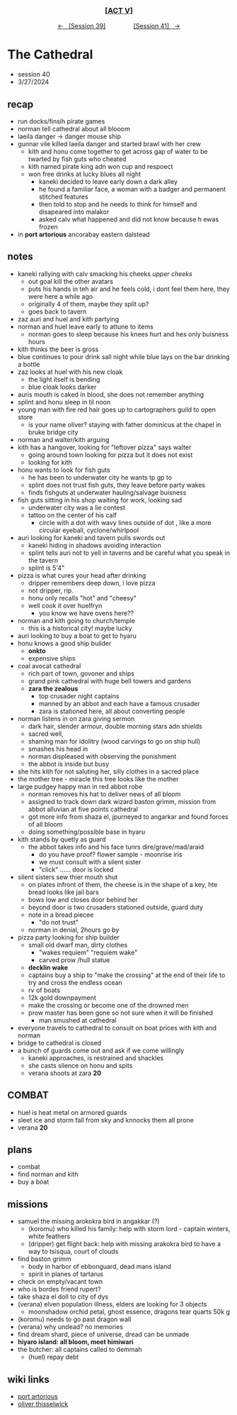 <div align="center">
  <h3 align="center"><a href="https://github.com/h-griffin/dnd-notes/blob/main/grimmhaus/act-V" >[ACT V]</a></h3>
  <p align="center">
    <a href="https://github.com/h-griffin/dnd-notes/blob/main/grimmhaus/act-V/24-03-20.md" >&larr; &nbsp; [Session 39]</a>
    &nbsp;&nbsp;&nbsp;&nbsp;&nbsp;&nbsp;&nbsp;&nbsp;&nbsp;&nbsp;&nbsp;&nbsp;&nbsp;&nbsp;
    <a href="https://github.com/h-griffin/dnd-notes/blob/main/grimmhaus/act-V/24-04-03.md" >[Session 41] &nbsp; &rarr;</a>
  </p>
</div>

# The Cathedral
- session 40
- 3/27/2024

## recap
- run docks/finsih pirate games
- norman tell cathedral about all blooom
- laeila danger -> danger mouse ship
- gunnar vile killed laeila danger and started brawl with her crew
    - kith and honu come together to get across gap of water to be twarted by fish guts who cheated
    - kith named pirate king adn won cup and respoect
    - won free drinks at lucky blues all night
        - kaneki decided to leave early down a dark alley
        - he found a familiar face, a woman with a badger and permanent stitched features
        - then told to stop and he needs to think for himself and disapeared into malakor
        - asked calv what happened and did not know because h ewas frozen
- in **port artorious** ancorabay eastern dalstead

## notes
- kaneki rallying with calv smacking his cheeks *upper cheeks*
    - out goal kill the other avatars
    - puts his hands in teh air and he feels cold, i dont feel them here, they were here a while ago
    - originally 4 of them, maybe they split up?
    - goes back to tavern
- zaz auri and huel and kith partying
- norman and huel leave early to attune to items
    - norman goes to sleep because his knees hurt and hes only buisness hours
- kith thinks the beer is gross
- blue continues to pour drink sall night while blue lays on the bar drinking a bottle
- zaz looks at huel with his new cloak
    - the light itself is bending
    - blue cloak looks darker
- auris mouth is caked in blood, she does not remember anything
- splint and honu sleep in til noon
- young man with fire red hair goes up to cartographers guild to open store
    - is your name oliver? staying with father dominicus at the chapel in bruke bridge city
- norman and walter/kith arguing
- kith has a hangover, looking for "leftover pizza" says walter
    - going around town looking for pizza but it does not exist
    - looking for kith
- honu wants to look for fish guts
    - he has been to underwater city he wants tp gp to
    - splint does not trust fish guts, they leave before party wakes
    - finds fishguts at underwater hauling/salvage buisness
- fish guts sitting in his shop waiting for work, looking sad
    - underwater city was a lie contest
    - tattoo on the center of his calf
        - circle with a dot with wavy lines outside of dot , like a more circular eyeball, cyclone/whirlpool
- auri looking for kaneki and tavern pulls swords out
    - kaneki hiding in shadows avoiding interaction
    - splint tells auri not to yell in taverns and be careful what you speak in the tavern
    - splint is 5'4"
- pizza is what cures your head after drinking
    - dripper remembers deep down, i love pizza
    - not dripper, rip.
    - honu only recalls "hot" and "cheesy"
    - well cook it over huelfryn
        - you know we have ovens here??
- norman and kith going to church/temple
    - this is a historical city! maybe lucky
- auri looking to buy a boat to get to hyaru
- honu knows a good ship builder
    - **onkto**
    - expensive ships
- coal avocat cathedral
    - rich part of town, govoner and ships
    - grand pink cathedral with huge bell towers and gardens
    - **zara the zealous**
        - top crusader night captains
        - manned by an abbot and each have a famous crusader
        - zara is stationed here, all about converting people
- norman listens in on zara giving sermon
    - dark hair, slender armour, double morning stars adn shields
    - sacred well,
    - shaming man for idolitry (wood carvings to go on ship hull)
    - smashes his head in
    - norman displeased with observing the punishment
    - the abbot is inside but busy
- she hits kith for not saluting her, silly clothes in a sacred place
- the mother tree - miracle this tree looks like the mother
- large pudgey happy man in red abbot robe
    - norman removes his hat to deliver news of all bloom
    - assigned to track down dark wizard baston grimm, mission from abbot alluvian at five points cathedral
    - got more info from shaza el, jpurneyed to angarkar and found forces of all bloom
    - doing something/possible base in hyaru
- kith stands by quetly as guard
    - the abbot takes info and his face tunrs dire/grave/mad/araid
        - do you have proof? flower sample - moonrise iris
        - we must consult with a silent sister
        - "click" ...... door is locked
- silent sisters sew thier mouth shut
    - on plates infront of them, the cheese is in the shape of a key, hte bread looks like jail bars
    - bows low and closes door behind her
    - beyond door is two crusaders stationed outside, guard duty
    - note in a bread piecee
        - "do not trust"
    - norman in denial, 2hours go by
- pizza party looking for ship builder
    - small old dwarf man, dirty clothes
        - "wakes requiem" "requiem wake"
        - carved prow /hull statue
    - **decklin wake**
    - captains buy a ship to "make the crossing" at the end of their life to try and cross the endless ocean
    - rv of boats
    - 12k gold downpayment
    - make the crossing or become one of the drowned men
    - prow master has been gone so not sure when it will be finished
        - man smushed at cathedral
- everyone travels to cathedral to consult on boat prices with kith and norman
- bridge to cathedral is closed
- a bunch of guards come out and ask if we come willingly
    - kaneki approaches, is restrained and shackles
    - she casts silence on honu and spits
    - verana shoots at zara **20**

## COMBAT
- huel is heat metal on armored guards
- sleet ice and storm fall from sky and knnocks them all prone
- verana  **20**

## plans
- combat
- find norman and kith
- buy a boat

## missions
- samuel the missing arokokra bird in angakkar (?)
    - (koromu) who killed his family: help with storm lord - captain winters, white feathers
    - (dripper) get flight back: help with missing arakokra bird to have a way to tsisqua, court of clouds
- find baston grimm
    - body in harbor of ebbonguard, dead mans island
    - spirit in planes of tartarus
- check on empty/vacant town
- who is bordes friend rupert?
- take shaza el doll to city of dys
- (verana) elven population illness, elders are looking for 3 objects
    - moonshadow orchid petal, ghost essence, dragons tear quarts 50k g
- (koromu) needs to go past dragon wall
- (verana) why undead? no memories
- find dream shard, piece of universe, dread can be unmade
- **hiyaro island: all bloom, meet himiwari**
- the butcher: all captains called to demmah
    - (huel) repay debt

## wiki links
- [port artorious](../lore.md#port-artorious-eastern-dalstead)
- [oliver thisselwick](../lore.md#oliver-thislewick)
